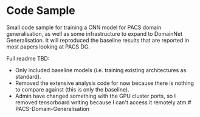 # Code Sample

Small code sample for training a CNN model for PACS domain generalisation,
as well as some infrastructure to expand to DomainNet Generalisation. It will reproduced 
the baseline results that are reported in most papers looking at PACS DG.
 
Full readme TBD:
- Only included baseline models (i.e. training existing architectures as standard).
- Removed the extensive analysis code for now because there is nothing to compare against (this is only the baseline).
- Admin have changed something with the GPU cluster ports, so I removed tensorboard
 writing because I can't access it remotely atm.# PACS-Domain-Generalisation
